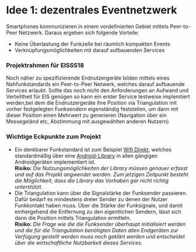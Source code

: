# Idee 1: dezentrales Eventnetzwerk

Smartphones kommunizieren in einem vordefinierten Gebiet mittels Peer-to-Peer Netzwerk. Daraus ergeben sich folgende Vorteile:

-   Keine Überlastung der Funkzelle bei räumlich kompakten Events
-   Verknüpfungsmöglichkeiten mit darauf aufbauenden Services

### Projektrahmen für EISSS18

Noch näher zu spezifizierende Endnutzergeräte bilden mittels eines Nahfunkstandards ein Peer-to-Peer Netwerk, welches darauf aufbauende Services erlaubt. Sollte das noch nicht den Anforderungen an Aufwand und Verteiltheit für EIS genügen so kann ein erster Service testweise implemtiert werden,bei dem die Endnutzergeräte ihre Position via Triangulation mit vorher festgelegten Funksendern eigenständig feststellen, um dann mit dieser Position einen Mehrwert zu generieren (Navigation über ein Messegeländ etc, Abstimmung mit ausgewählten anderen Nutzern)

### Wichtige Eckpunkte zum Projekt

- Ein denkbarer Funkstandard ist zum Beispiel [Wifi Direkt](https://de.wikipedia.org/wiki/Wi-Fi_Direct), welches standardmäßig über eine [Android-Library](https://developer.android.com/reference/android/net/wifi/p2p/package-summary.html) in allen gängigen Androidgeräten implementiert ist. \
**Risiko:** _Die Nutzungsmöglichkeiten der Library müssen genauer erfasst und auf das Projekt angwendet werden. Zum jetzigen Zeitpunkt besteht die Möglichkeit, dass die Library das Vorhaben gar nicht richtig unterstützt._
- Die Triangulation kann über die Signalstärke der Funksender passieren. Dafür bedarf es mindestens dreier Sender zu denen der Nutzer Funkkontakt haben muss. Über die Stärke der Funksignale, und damit einhergehend die Entfernung zu den eigentlichen Sendern, lässt sich dann die Position mittels Triangulation ermitteln. \
**Risiko:**  _Die Frage wie die die Funksender überhaupt initialisiert werden und die für die Triangulation benötigten Daten allen Endgeräten zur Verfügung gestellt werden muss noch geklärt werden und entscheidet über die wirtschaftliche Nutzbarkeit dieses Services._
